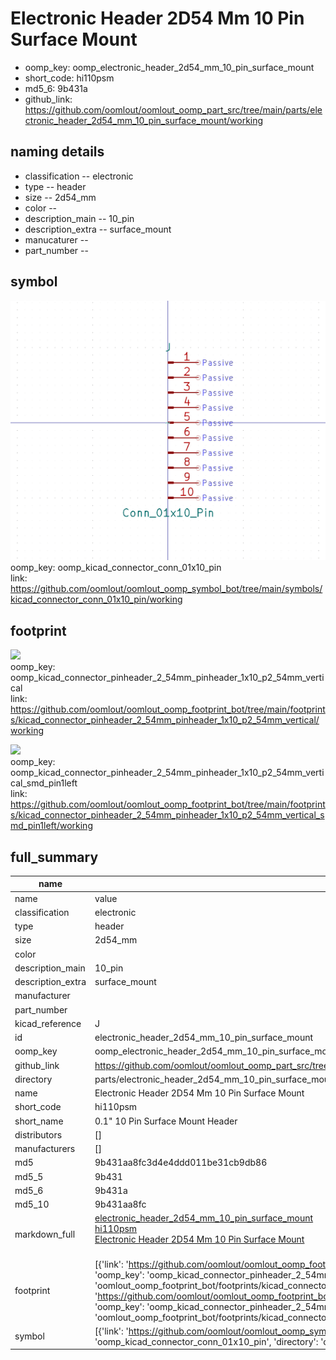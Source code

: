 # Electronic Header 2D54 Mm 10 Pin Surface Mount

  
* oomp_key: oomp_electronic_header_2d54_mm_10_pin_surface_mount 
* short_code: hi110psm
* md5_6: 9b431a  
* github_link: https://github.com/oomlout/oomlout_oomp_part_src/tree/main/parts/electronic_header_2d54_mm_10_pin_surface_mount/working  
## naming details
* classification -- electronic
* type -- header
* size -- 2d54_mm
* color -- 
* description_main -- 10_pin
* description_extra -- surface_mount
* manucaturer -- 
* part_number -- 



## symbol

![](symbol/0/working/working_600.png)  
oomp_key: oomp_kicad_connector_conn_01x10_pin  
link: https://github.com/oomlout/oomlout_oomp_symbol_bot/tree/main/symbols/kicad_connector_conn_01x10_pin/working  

## footprint

![](footprint/0/working/working_600.png)  
oomp_key: oomp_kicad_connector_pinheader_2_54mm_pinheader_1x10_p2_54mm_vertical  
link: https://github.com/oomlout/oomlout_oomp_footprint_bot/tree/main/footprints/kicad_connector_pinheader_2_54mm_pinheader_1x10_p2_54mm_vertical/working  

![](footprint/0/working/working_600.png)  
oomp_key: oomp_kicad_connector_pinheader_2_54mm_pinheader_1x10_p2_54mm_vertical_smd_pin1left  
link: https://github.com/oomlout/oomlout_oomp_footprint_bot/tree/main/footprints/kicad_connector_pinheader_2_54mm_pinheader_1x10_p2_54mm_vertical_smd_pin1left/working  

## full_summary
| name | value | 
| --- | --- | 
| name | value | 
| classification | electronic | 
| type | header | 
| size | 2d54_mm | 
| color |  | 
| description_main | 10_pin | 
| description_extra | surface_mount | 
| manufacturer |  | 
| part_number |  | 
| kicad_reference | J | 
| id | electronic_header_2d54_mm_10_pin_surface_mount | 
| oomp_key | oomp_electronic_header_2d54_mm_10_pin_surface_mount | 
| github_link | https://github.com/oomlout/oomlout_oomp_part_src/tree/main/parts/electronic_header_2d54_mm_10_pin_surface_mount/working | 
| directory | parts/electronic_header_2d54_mm_10_pin_surface_mount | 
| name | Electronic Header 2D54 Mm 10 Pin Surface Mount | 
| short_code | hi110psm | 
| short_name | 0.1" 10 Pin Surface Mount Header | 
| distributors | [] | 
| manufacturers | [] | 
| md5 | 9b431aa8fc3d4e4ddd011be31cb9db86 | 
| md5_5 | 9b431 | 
| md5_6 | 9b431a | 
| md5_10 | 9b431aa8fc | 
| markdown_full | [electronic_header_2d54_mm_10_pin_surface_mount](https://github.com/oomlout/oomlout_oomp_part_src/tree/main/parts/electronic_header_2d54_mm_10_pin_surface_mount/working)<br>[hi110psm](https://github.com/oomlout/oomlout_oomp_part_src/tree/main/parts/electronic_header_2d54_mm_10_pin_surface_mount/working)<br>[Electronic Header 2D54 Mm 10 Pin Surface Mount](https://github.com/oomlout/oomlout_oomp_part_src/tree/main/parts/electronic_header_2d54_mm_10_pin_surface_mount/working)<br><br> | 
| footprint | [{'link': 'https://github.com/oomlout/oomlout_oomp_footprint_bot/tree/main/foootprntss/kicad_connector_pinheader_2_54mm_pinheader_1x10_p2_54mm_vertical', 'oomp_key': 'oomp_kicad_connector_pinheader_2_54mm_pinheader_1x10_p2_54mm_vertical', 'directory': 'oomlout_oomp_footprint_bot/footprints/kicad_connector_pinheader_2_54mm_pinheader_1x10_p2_54mm_vertical//working/working.kicad_mod'}, {'link': 'https://github.com/oomlout/oomlout_oomp_footprint_bot/tree/main/foootprntss/kicad_connector_pinheader_2_54mm_pinheader_1x10_p2_54mm_vertical_smd_pin1left', 'oomp_key': 'oomp_kicad_connector_pinheader_2_54mm_pinheader_1x10_p2_54mm_vertical_smd_pin1left', 'directory': 'oomlout_oomp_footprint_bot/footprints/kicad_connector_pinheader_2_54mm_pinheader_1x10_p2_54mm_vertical_smd_pin1left//working/working.kicad_mod'}] | 
| symbol | [{'link': 'https://github.com/oomlout/oomlout_oomp_symbol_bot/tree/main/symbols/kicad_connector_conn_01x10_pin', 'oomp_key': 'oomp_kicad_connector_conn_01x10_pin', 'directory': 'oomlout_oomp_symbol_bot/symbols/kicad_connector_conn_01x10_pin//working/working.kicad_sym'}] | 
